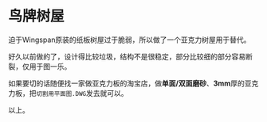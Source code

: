 # 鸟牌树屋

迫于Wingspan原装的纸板树屋过于脆弱，所以做了一个亚克力树屋用于替代。

好久以前做的了，设计得比较垃圾，结构不是很稳定，部分比较细的部分容易断裂，仅用于图一乐。

如果要切的话随便找一家做亚克力板的淘宝店，做**单面/双面磨砂**、**3mm**厚的亚克力板，把`切割用平面图.DWG`发去就可以。

以上。

